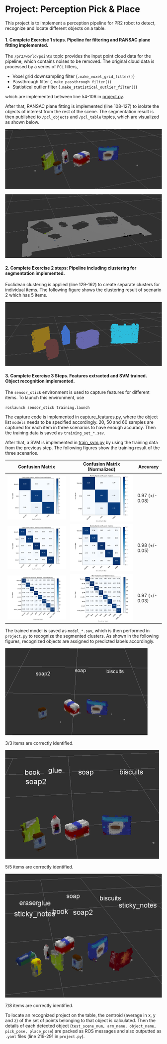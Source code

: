 # Project: Perception Pick & Place
This project is to implement a perception pipeline for PR2 robot to detect, recognize and locate different objects on a table.

#### 1. Complete Exercise 1 steps. Pipeline for filtering and RANSAC plane fitting implemented.

The `/pr2/world/points` topic provides the input point cloud data for the pipeline, which contains noises to be removed. The original cloud data is processed by a series of `PCL` filters,

- Voxel grid downsampling filter (`.make_voxel_grid_filter()`)
- Passthrough filter (`.make_passthrough_filter()`)
- Statistical outlier filter (`.make_statistical_outlier_filter()`)

which are implemented between line 54-106 in [project.py](pr2_robot/scripts/project.py).

After that, RANSAC plane fitting is implemented (line 108-127) to isolate the objects of interest from the rest of the scene. The segmentation result is then published to `/pcl_objects` and `/pcl_table` topics, which are visualized as shown below.

![](img/snapshot5.png)

![](img/snapshot6.png)

#### 2. Complete Exercise 2 steps: Pipeline including clustering for segmentation implemented.  

Euclidean clustering is applied (line 129-162) to create separate clusters for individual items. The following figure shows the clustering result of scenario 2 which has 5 items.

![](img/snapshot7.png)

#### 3. Complete Exercise 3 Steps.  Features extracted and SVM trained.  Object recognition implemented.

The `sensor_stick` environment is used to capture features for different items. To launch this environment, use

`roslaunch sensor_stick training.launch`

The capture code is implemented in [capture_features.py](pr2_robot/scripts/capture_features.py), where the object list `models` needs to be specified accordingly. 20, 50 and 60 samples are captured for each item in three scenarios to have enough accuracy. Then the training data is saved as `training_set_*.sav`.

After that, a SVM is implemented in [train_svm.py](pr2_robot/scripts/train_svm) by using the training data from the previous step. The following figures show the training result of the three scenarios.

|   Confusion Matrix    | Confusion Matrix (Normalized) | Accuracy        |
| :-------------------: | :---------------------------: | --------------- |
| ![](img/figure_5.png) |     ![](img/figure_6.png)     | 0.97 (+/- 0.08) |
| ![](img/figure_1.png) |     ![](img/figure_2.png)     | 0.98 (+/- 0.05) |
| ![](img/figure_3.png) |     ![](img/figure_4.png)     | 0.97 (+/- 0.03) |

The trained model is saved as `model_*.sav`, which is then performed in `project.py` to recognize the segmented clusters. As shown in the following figures, recognized objects are assigned to predicted labels accordingly.

![](img/snapshot1.png)

3/3 items are correctly identified.

![](img/snapshot2.png)

5/5 items are correctly identified.

![](img/snapshot3.png)

7/8 items are correctly identified.

To locate an recognized project on the table, the centroid (average in x, y and z) of the set of points belonging to that object is calculated. Then the details of each detected object (`test_scene_num, arm_name, object_name, pick_pose, place_pose`) are packed as ROS messages and also outputted as `.yaml` files (line 219-291 in `project.py`).







